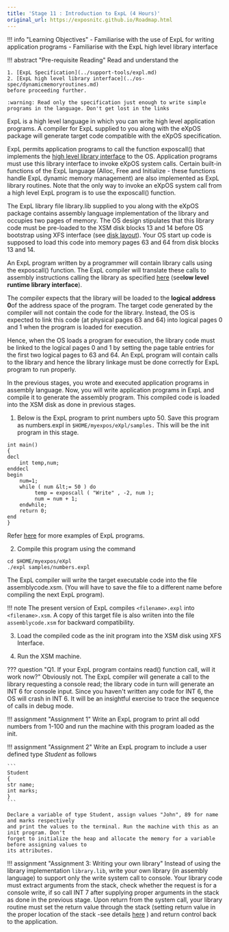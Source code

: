 ```yaml
---
title: 'Stage 11 : Introduction to ExpL (4 Hours)'
original_url: https://exposnitc.github.io/Roadmap.html
---
```


!!! info "Learning Objectives"
    - Familiarise with the use of ExpL for writing application programs
    - Familiarise with the ExpL high level library interface

!!! abstract "Pre-requisite Reading"
    Read and understand the

    1. [ExpL Specification](../support-tools/expl.md)
    2. [ExpL high level library interface](../os-spec/dynamicmemoryroutines.md)
    before proceeding further. 

    :warning: Read only the specification just enough to write simple programs in the language. Don't get lost in the links


ExpL is a high level language in which you can write high level application programs.
A compiler for ExpL supplied to you along with the eXpOS package will generate
target code compatible with the eXpOS specification.

ExpL permits application programs to call the function
exposcall() that implements the [high level library interface](../os-spec/dynamicmemoryroutines.md)
to the OS. Application programs must use this library interface to invoke eXpOS system calls. 
Certain built-in functions of the ExpL language (Alloc, Free and Initialize - these
functions handle ExpL dynamic memory management) are also implemented as ExpL library routines.
Note that the only way to invoke an eXpOS system call from
a high level ExpL program is to use the exposcall() function.


The ExpL library file library.lib supplied to you along with the eXpOS package contains
assembly language implementation of the library and occupies two pages of memory.
The OS design stipulates that this library code must be pre-loaded
to the XSM disk blocks 13 and 14 before OS bootstrap using XFS interface (see
[disk layout](../os-implementation.md)).
Your OS start up code is supposed to load this code into
memory pages 63 and 64 from disk blocks 13 and 14.

An ExpL program written by a programmer will contain library calls using the exposcall()
function. The ExpL compiler will translate these calls to assembly instructions calling the library as
specified [here](../abi.md) (see**low level runtime library interface**).

The compiler expects that the library will be loaded to the **logical address 0**of the
address space of the program. The target code generated by the compiler will not contain the
code for the library. Instead, the OS is expected to link this code (at physical pages 63 and
64)
into logical pages 0 and 1 when the program is loaded for execution.


Hence, when the OS loads a program for execution, the library code must be linked to the
logical pages 0 and 1 by setting the page table entries for the first two logical pages to 63 and 64. An ExpL
program will contain calls to the library and hence the library linkage must be done correctly for ExpL program to
run properly.

In the previous stages, you wrote and executed application programs in assembly language.
Now, you will write application programs in ExpL and compile it to generate the assembly
program. This compiled code is loaded into the XSM disk as done in previous stages.

1) Below is the ExpL program to print numbers upto 50. Save this program as numbers.expl in
`$HOME/myexpos/eXpl/samples.` This will be the init program in this stage.

```
int main()
{
decl
    int temp,num;
enddecl
begin
    num=1;
    while ( num &lt;= 50 ) do
         temp = exposcall ( "Write" , -2, num );
         num = num + 1;
    endwhile;
    return 0;
end
}
```

Refer [here](http://silcnitc.github.io/testprograms.html)
for more examples of ExpL programs.

2) Compile this program using the command
```
cd $HOME/myexpos/eXpl
./expl samples/numbers.expl
```

The ExpL compiler will write the target executable code into the file assemblycode.xsm. (You
will have to save the file to a different name before compiling the next ExpL program).

!!! note 
    The present version of ExpL compiles `<filename>.expl` into `<filename>.xsm`. 
    A copy of this target file is also wriiten into the file `assemblycode.xsm` for backward compatibility.

3) Load the compiled code as the init program into the XSM disk using XFS Interface.

4) Run the XSM machine.


??? question "Q1. If your ExpL program contains read() function call, will it work now?"
    Obviously not. The ExpL compiler will generate a call to the library
    requesting a console read; the library code in turn will generate an
    INT 6 for console input. Since you haven't written any code for INT 6,
    the OS will crash in INT 6. It will be an insightful exercise to trace the sequence
    of calls in debug mode.

!!! assignment "Assignment 1"
    Write an ExpL program to print all odd numbers from 1-100 and run the machine with this program loaded as the init.

!!! assignment "Assignment 2"
    Write an ExpL program to include a user defined type *Student* as follows
    
    ```
    Student
    {
    str name;
    int marks;
    }
    ```

    Declare a variable of type Student, assign values "John", 89 for name and marks respectively
    and print the values to the terminal. Run the machine with this as an init program. Don't
    forget to initialize the heap and allocate the memory for a variable before assigning values to
    its attributes.

!!! assignment "Assignment 3: Writing your own library"
    Instead of using the library implementation `library.lib`, write your own library (in assembly language) 
    to support only the write system call to console. Your library code must extract
    arguments from the stack, check whether the request is for a console write, if so call INT 7
    after supplying proper arguments in the stack as done in the previous stage. Upon return from 
    the system call, your library routine must set the return value through the stack (setting return value 
    in the proper location of the stack -see details [here](../abi.md#library)
    ) and return control back to the application.
